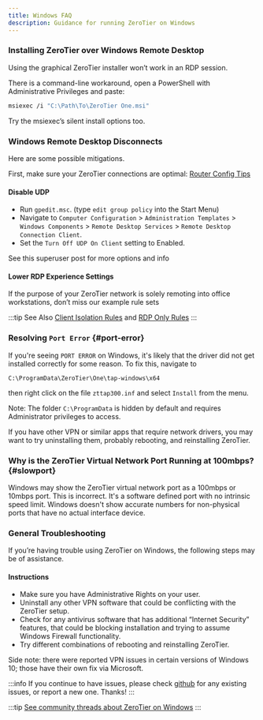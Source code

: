 ```yaml
---
title: Windows FAQ
description: Guidance for running ZeroTier on Windows
---
```


### Installing ZeroTier over Windows Remote Desktop

Using the graphical ZeroTier installer won’t work in an RDP session.

There is a command-line workaround, open a PowerShell with Administrative Privileges and paste:

```sh
msiexec /i "C:\Path\To\ZeroTier One.msi"
```

Try the msiexec’s silent install options too.

### Windows Remote Desktop Disconnects

Here are some possible mitigations.

First, make sure your ZeroTier connections are optimal: [Router Config Tips](./routertips.md)

#### Disable UDP

- Run `gpedit.msc`. (type `edit group policy` into the Start Menu)
- Navigate to `Computer Configuration` > `Administration Templates` > `Windows Components` > `Remote Desktop Services` > `Remote Desktop Connection Client`.
- Set the `Turn Off UDP On Client` setting to Enabled.

See this superuser post for more options and info

#### Lower RDP Experience Settings

If the purpose of your ZeroTier network is solely remoting into office workstations, don’t miss our example rule sets

:::tip See Also
[Client Isolation Rules](./faq-rules.md#client-isolation) and [RDP Only Rules](./faq-rules.md#remote-desktop-only-rdp-only)
:::

### Resolving `Port Error` {#port-error}

If you're seeing `PORT ERROR` on Windows, it's likely that the driver did not get installed correctly for some reason.  To fix this, navigate to

`C:\ProgramData\ZeroTier\One\tap-windows\x64`

then right click on the file `zttap300.inf` and select `Install` from the menu.

Note: The folder `C:\ProgramData` is hidden by default and requires Administrator privileges to access.

If you have other VPN or similar apps that require network drivers, you may want to try uninstalling them, probably rebooting, and reinstalling ZeroTier.

### Why is the ZeroTier Virtual Network Port Running at 100mbps? {#slowport}

Windows may show the ZeroTier virtual network port as a 100mbps or 10mbps port. This is incorrect. It's a software defined port with no intrinsic speed limit. Windows doesn't show accurate numbers for non-physical ports that have no actual interface device.

### General Troubleshooting

If you’re having trouble using ZeroTier on Windows, the following steps may be of assistance.

#### Instructions

- Make sure you have Administrative Rights on your user.
- Uninstall any other VPN software that could be conflicting with the ZeroTier setup.
- Check for any antivirus software that has additional “Internet Security” features, that could be blocking installation and trying to assume Windows Firewall functionality.
- Try different combinations of rebooting and reinstalling ZeroTier.

Side note: there were reported VPN issues in certain versions of Windows 10; those have their own fix via Microsoft.

:::info
If you continue to have issues, please check [github](https://github.com/zerotier/ZeroTierOne/issues) for any existing issues, or report a new one. Thanks!
:::

:::tip
[See community threads about ZeroTier on Windows](https://discuss.zerotier.com/search?q=windows)
:::
